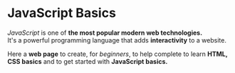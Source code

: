 # JavaScript Basics
<p><em>JavaScript</em> is one of <strong>the most popular modern web technologies.</strong><br>
It's a powerful programming language that adds <strong>interactivity</strong> to a website.</p>

<p>Here a <strong>web page</strong> to create, for <em>beginners</em>, to help complete to learn <strong>HTML, CSS basics</strong> and to get started with <strong>JavaScript basics.</strong></p>

